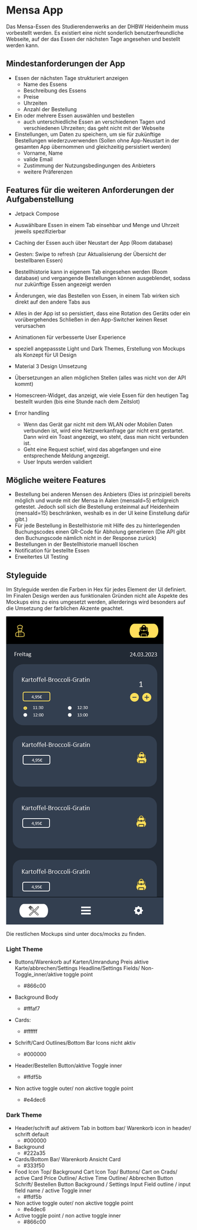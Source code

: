 # Mensa App

Das Mensa-Essen des Studierendenwerks an der DHBW Heidenheim muss vorbestellt werden.
Es existiert eine nicht sonderlich benutzerfreundliche Webseite, auf der das Essen der nächsten Tage angesehen und bestellt werden kann.

## Mindestanforderungen der App

- Essen der nächsten Tage strukturiert anzeigen
    - Name des Essens
    - Beschreibung des Essens
    - Preise
    - Uhrzeiten
    - Anzahl der Bestellung
- Ein oder mehrere Essen auswählen und bestellen
    - auch unterschiedliche Essen an verschiedenen Tagen und verschiedenen Uhrzeiten; das geht nicht mit der Webseite
- Einstellungen, um Daten zu speichern, um sie für zukünftige Bestellungen wiederzuverwenden (Sollen ohne App-Neustart in der gesamten App übernommen und gleichzeitig persistiert werden)
    - Vorname, Name
    - valide Email
    - Zustimmung der Nutzungsbedingungen des Anbieters
    - weitere Präferenzen

## Features für die weiteren Anforderungen der Aufgabenstellung

- Jetpack Compose
- Auswählbare Essen in einem Tab einsehbar und Menge und Uhrzeit jeweils spezifizierbar
- Caching der Essen auch über Neustart der App (Room database)
- Gesten: Swipe to refresh (zur Aktualisierung der Übersicht der bestellbaren Essen)
- Bestellhistorie kann in eigenem Tab eingesehen werden (Room database) und vergangende Bestellungen können ausgeblendet, sodass nur zukünftige Essen angezeigt werden
- Änderungen, wie das Bestellen von Essen, in einem Tab wirken sich direkt auf den andere Tabs aus
- Alles in der App ist so persistiert, dass eine Rotation des Geräts oder ein vorübergehendes Schließen in den App-Switcher keinen Reset verursachen

- Animationen für verbesserte User Experience
- speziell angepassste Light und Dark Themes, Erstellung von Mockups als Konzept für UI Design
- Material 3 Design Umsetzung
- Übersetzungen an allen möglichen Stellen (alles was nicht von der API kommt)
- Homescreen-Widget, das anzeigt, wie viele Essen für den heutigen Tag bestellt wurden (bis eine Stunde nach dem Zeitslot)

- Error handling
   - Wenn das Gerät gar nicht mit dem WLAN oder Mobilen Daten verbunden ist, wird eine Netzwerkanfrage gar nicht erst gestartet. Dann wird ein Toast angezeigt, wo steht, dass man nicht verbunden ist.
   - Geht eine Request schief, wird das abgefangen und eine entsprechende Meldung angezeigt.
   - User Inputs werden validiert

## Mögliche weitere Features

- Bestellung bei anderen Mensen des Anbieters (Dies ist prinzipiell bereits möglich und wurde mit der Mensa in Aalen (mensaId=5) erfolgreich getestet. Jedoch soll sich die Bestellung ersteinmal auf Heidenheim (mensaId=15) beschränken, weshalb es in der UI keine Einstellung dafür gibt.)
- Für jede Bestellung in Bestellhistorie mit Hilfe des zu hinterlegenden Buchungscodes einen QR-Code für Abholung generieren (Die API gibt den Buchungscode nämlich nicht in der Response zurück)
- Bestellungen in der Bestellhistorie manuell löschen
- Notification für bestellte Essen
- Erweitertes UI Testing

## Styleguide

Im Styleguide werden die Farben in Hex für jedes Element der UI definiert.
Im Finalen Design werden aus funktionalen Gründen nicht alle Aspekte des Mockups eins zu eins umgesetzt werden, allerderings wird besonders auf die Umsetzung der farblichen Akzente geachtet.

![homescreen_dark_mockup](/docs/mocks/Home_Dark.png)

Die restlichen Mockups sind unter docs/mocks zu finden.

### Light Theme

- Buttons/Warenkorb auf Karten/Umrandung Preis aktive Karte/abbrechen/Settings Headline/Settings Fields/ Non-Toggle_inner/aktive toggle point 	
   - #866c00
	
- Background Body 
   - #fffaf7
- Cards:	
   - #ffffff
- Schrift/Card Outlines/Bottom Bar Icons nicht aktiv	
   - #000000
- Header/Bestellen Button/aktive Toggle inner	
   - #ffdf5b
- Non active toggle outer/ non akctive toggle point	
   - #e4dec6


### Dark Theme

- Header/schrift auf aktivem Tab in bottom bar/ Warenkorb icon in header/ schrift default  
   - #000000
- Background	
   - #222a35
- Cards/Bottom Bar/ Warenkorb Ansicht Card	
   - #333f50
- Food Icon Top/ Background Cart Icon Top/ Buttons/ Cart on Crads/ active Card Price Outline/ Active Time Outline/ Abbrechen Button Schrift/ Bestellen Button Background / Settings Input Field outline / input field name / active Toggle inner	
   - #ffdf5b
- Non active toggle outer/ non akctive toggle point	
   - #e4dec6
- Active toggle point / non active toggle inner	
   - #866c00

